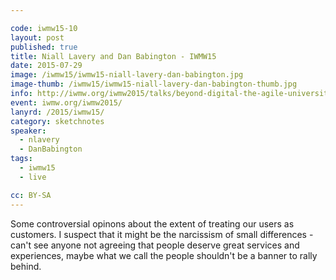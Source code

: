 ```yaml
---

code: iwmw15-10
layout: post
published: true
title: Niall Lavery and Dan Babington - IWMW15
date: 2015-07-29
image: /iwmw15/iwmw15-niall-lavery-dan-babington.jpg
image-thumb: /iwmw15/iwmw15-niall-lavery-dan-babington-thumb.jpg
info: http://iwmw.org/iwmw2015/talks/beyond-digital-the-agile-university/
event: iwmw.org/iwmw2015/
lanyrd: /2015/iwmw15/
category: sketchnotes
speaker:
  - nlavery
  - DanBabington
tags:
  - iwmw15
  - live

cc: BY-SA
---
```


Some controversial opinons about the extent of treating our users as customers. I suspect that it might be the narcissism of small differences - can't see anyone not agreeing that people deserve great services and experiences, maybe what we call the people shouldn't be a banner to rally behind.
